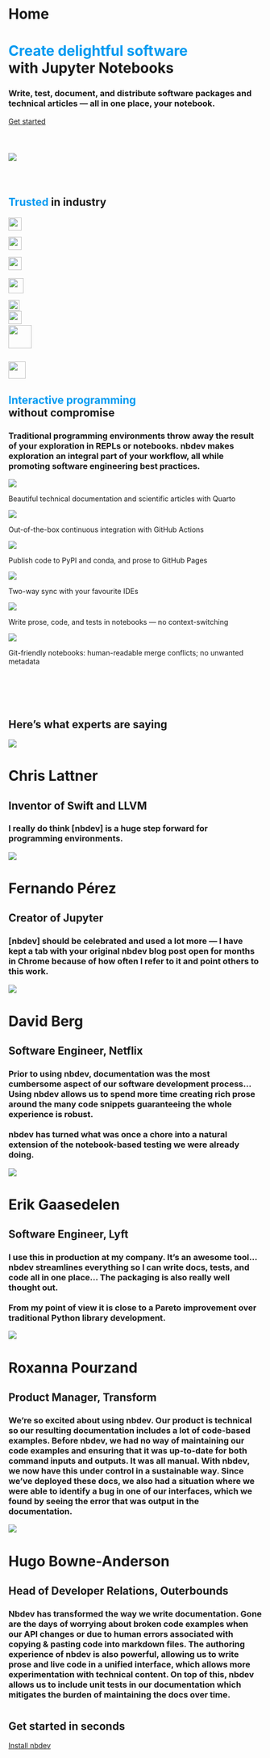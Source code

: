 # Home


<div class="hero-banner content-block">

# <span style="color:#009AF1">Create delightful software</span><br>with Jupyter Notebooks

### Write, test, document, and distribute software packages and technical articles — all in one place, your notebook.

<a href="./getting_started.ipynb"
class="btn-action-primary btn-action btn btn-success btn-lg"
role="button">Get started</a>

[<img src="images/card.png"
style="margin-top: 40px; margin-bottom: 40px" />](images/card.png)

</div>

<div class="hero-banner mid-content">

## <span style="color:#009AF1">Trusted</span> in industry

<div class="grid" style="column-gap: 50px">

<div class="g-col-12 g-col-sm-6 g-col-md-3">

<img src="images/netflix.svg" style="position: relative; top: 1px"
height="26" />

</div>

<div class="g-col-12 g-col-sm-6 g-col-md-3">

<img src="images/transform.svg" style="position: relative; bottom: 1px"
height="26" />

</div>

<div class="g-col-12 g-col-sm-6 g-col-md-3">

<img src="images/outerbounds.svg"
style="position: relative; bottom: 1px" height="26" />

</div>

<div class="g-col-12 g-col-sm-6 g-col-md-3">

<img src="images/novetta.svg" style="position: relative; top: 1px"
height="30" />

</div>

<div class="g-col-12 g-col-sm-6 g-col-md-3">

<img src="images/amd.svg" height="22" />

</div>

<div class="g-col-12 g-col-sm-6 g-col-md-3">

<img src="images/overstory.png" height="26" />

</div>

<div class="g-col-12 g-col-sm-6 g-col-md-3">

<img src="images/bom.png" style="position: relative; bottom: 12px"
height="46" />

</div>

<div class="g-col-12 g-col-sm-6 g-col-md-3">

<img src="images/lyft.svg" height="34" />

</div>

</div>

</div>

<div class="content-block">

<div class="hero-banner">

## <span style="color:#009AF1">Interactive programming</span><br>without compromise

### Traditional programming environments throw away the result of your exploration in REPLs or notebooks. nbdev makes exploration an integral part of your workflow, all while promoting software engineering best practices.

</div>

<div class="grid gap-4" style="padding-bottom: 60px">

<div class="feature g-col-12 g-col-sm-6 g-col-md-4">

![](images/docs.svg)

Beautiful technical documentation and scientific articles with Quarto

</div>

<div class="feature g-col-12 g-col-sm-6 g-col-md-4">

![](images/testing.svg)

Out-of-the-box continuous integration with GitHub Actions

</div>

<div class="feature g-col-12 g-col-sm-6 g-col-md-4">

![](images/packaging.svg)

Publish code to PyPI and conda, and prose to GitHub Pages

</div>

<div class="feature g-col-12 g-col-sm-6 g-col-md-4">

![](images/vscode.svg)

Two-way sync with your favourite IDEs

</div>

<div class="feature g-col-12 g-col-sm-6 g-col-md-4">

![](images/jupyter.svg)

Write prose, code, and tests in notebooks — no context-switching

</div>

<div class="feature g-col-12 g-col-sm-6 g-col-md-4">

![](images/git.svg)

Git-friendly notebooks: human-readable merge conflicts; no unwanted
metadata

</div>

</div>

</div>

<div class="mid-content">

<div class="hero-banner">

## Here’s what experts are saying

</div>

<div class="content-block grid gap-4">

<div class="testimonial g-col-12 g-col-md-6">

[![](images/chris-lattner.png)](images/chris-lattner.png)

# Chris Lattner

## Inventor of Swift and LLVM

### I really do think \[nbdev\] is a huge step forward for programming environments.

</div>

<div class="testimonial g-col-12 g-col-md-6">

[![](images/fernando-pérez.jpeg)](images/fernando-pérez.jpeg)

# Fernando Pérez

## Creator of Jupyter

### \[nbdev\] should be celebrated and used a lot more — I have kept a tab with your original nbdev blog post open for months in Chrome because of how often I refer to it and point others to this work.

</div>

<div class="testimonial g-col-12 g-col-md-6">

[![](images/david-berg.jpeg)](images/david-berg.jpeg)

# David Berg

## Software Engineer, Netflix

### Prior to using nbdev, documentation was the most cumbersome aspect of our software development process… Using nbdev allows us to spend more time creating rich prose around the many code snippets guaranteeing the whole experience is robust.<br><br>nbdev has turned what was once a chore into a natural extension of the notebook-based testing we were already doing.

</div>

<div class="testimonial g-col-12 g-col-md-6">

[![](images/erik-gaasedelen.jpeg)](images/erik-gaasedelen.jpeg)

# Erik Gaasedelen

## Software Engineer, Lyft

### I use this in production at my company. It’s an awesome tool… nbdev streamlines everything so I can write docs, tests, and code all in one place… The packaging is also really well thought out.<br><br>From my point of view it is close to a Pareto improvement over traditional Python library development.

</div>

<div class="testimonial g-col-12 g-col-md-6">

[![](images/roxanna-pourzand.jpeg)](images/roxanna-pourzand.jpeg)

# Roxanna Pourzand

## Product Manager, Transform

### We’re so excited about using nbdev. Our product is technical so our resulting documentation includes a lot of code-based examples. Before nbdev, we had no way of maintaining our code examples and ensuring that it was up-to-date for both command inputs and outputs. It was all manual. With nbdev, we now have this under control in a sustainable way. Since we’ve deployed these docs, we also had a situation where we were able to identify a bug in one of our interfaces, which we found by seeing the error that was output in the documentation.

</div>

<div class="testimonial g-col-12 g-col-md-6">

[![](images/hugo-bowne-anderson.jpeg)](images/hugo-bowne-anderson.jpeg)

# Hugo Bowne-Anderson

## Head of Developer Relations, Outerbounds

### Nbdev has transformed the way we write documentation. Gone are the days of worrying about broken code examples when our API changes or due to human errors associated with copying & pasting code into markdown files. The authoring experience of nbdev is also powerful, allowing us to write prose and live code in a unified interface, which allows more experimentation with technical content. On top of this, nbdev allows us to include unit tests in our documentation which mitigates the burden of maintaining the docs over time.

</div>

</div>

</div>

<div class="hero-banner content-block" style="margin-top: 40px">

## Get started in seconds

<a href="./getting_started.ipynb"
class="btn-action-primary btn-action btn btn-success btn-lg"
role="button">Install nbdev</a>

</div>
